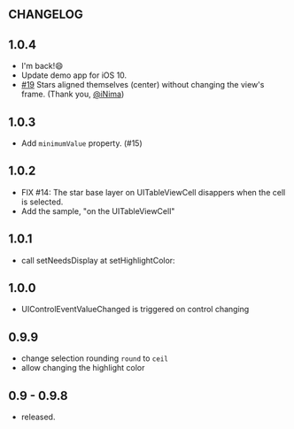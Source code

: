CHANGELOG
---------

## 1.0.4

- I'm back!😄
- Update demo app for iOS 10.
- [#19](https://github.com/akiroom/AXRatingView/pull/19) Stars aligned themselves (center) without changing the view's frame. (Thank you, [@iNima](https://github.com/iNima))

## 1.0.3

- Add ```minimumValue``` property. (#15)

## 1.0.2

- FIX #14: The star base layer on UITableViewCell disappers when the cell is selected.
- Add the sample, "on the UITableViewCell"

## 1.0.1

- call setNeedsDisplay at setHighlightColor:

## 1.0.0

- UIControlEventValueChanged is triggered on control changing

## 0.9.9

- change selection rounding ```round``` to ```ceil```
- allow changing the highlight color

## 0.9 - 0.9.8

- released.

